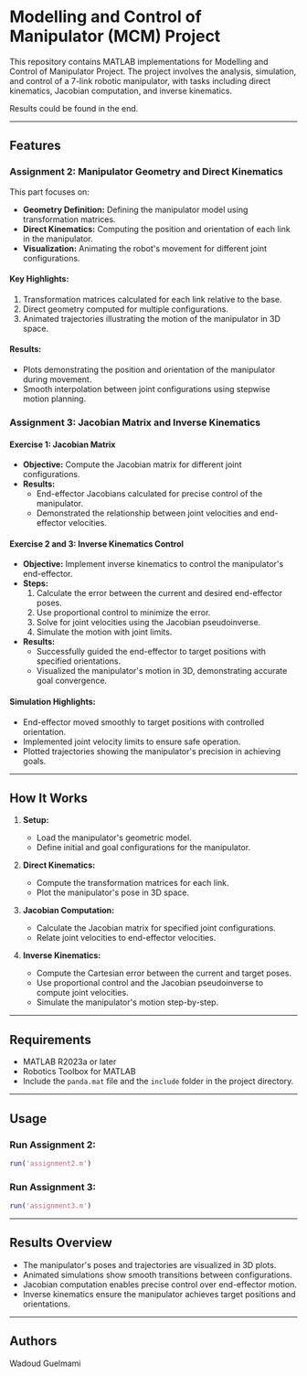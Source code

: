 # Modelling and Control of Manipulator (MCM) Project

This repository contains MATLAB implementations for Modelling and Control of Manipulator Project. The project involves the analysis, simulation, and control of a 7-link robotic manipulator, with tasks including direct kinematics, Jacobian computation, and inverse kinematics.

Results could be found in the end.

---

## Features

### Assignment 2: Manipulator Geometry and Direct Kinematics
This part focuses on:

- **Geometry Definition:** Defining the manipulator model using transformation matrices.
- **Direct Kinematics:** Computing the position and orientation of each link in the manipulator.
- **Visualization:** Animating the robot's movement for different joint configurations.

#### Key Highlights:
1. Transformation matrices calculated for each link relative to the base.
2. Direct geometry computed for multiple configurations.
3. Animated trajectories illustrating the motion of the manipulator in 3D space.

#### Results:
- Plots demonstrating the position and orientation of the manipulator during movement.
- Smooth interpolation between joint configurations using stepwise motion planning.

### Assignment 3: Jacobian Matrix and Inverse Kinematics

#### **Exercise 1: Jacobian Matrix**
- **Objective:** Compute the Jacobian matrix for different joint configurations.
- **Results:**
  - End-effector Jacobians calculated for precise control of the manipulator.
  - Demonstrated the relationship between joint velocities and end-effector velocities.

#### **Exercise 2 and 3: Inverse Kinematics Control**
- **Objective:** Implement inverse kinematics to control the manipulator's end-effector.
- **Steps:**
  1. Calculate the error between the current and desired end-effector poses.
  2. Use proportional control to minimize the error.
  3. Solve for joint velocities using the Jacobian pseudoinverse.
  4. Simulate the motion with joint limits.
- **Results:**
  - Successfully guided the end-effector to target positions with specified orientations.
  - Visualized the manipulator's motion in 3D, demonstrating accurate goal convergence.

#### Simulation Highlights:
- End-effector moved smoothly to target positions with controlled orientation.
- Implemented joint velocity limits to ensure safe operation.
- Plotted trajectories showing the manipulator's precision in achieving goals.

---

## How It Works

1. **Setup:**
   - Load the manipulator's geometric model.
   - Define initial and goal configurations for the manipulator.

2. **Direct Kinematics:**
   - Compute the transformation matrices for each link.
   - Plot the manipulator's pose in 3D space.

3. **Jacobian Computation:**
   - Calculate the Jacobian matrix for specified joint configurations.
   - Relate joint velocities to end-effector velocities.

4. **Inverse Kinematics:**
   - Compute the Cartesian error between the current and target poses.
   - Use proportional control and the Jacobian pseudoinverse to compute joint velocities.
   - Simulate the manipulator's motion step-by-step.

---

## Requirements

- MATLAB R2023a or later
- Robotics Toolbox for MATLAB
- Include the `panda.mat` file and the `include` folder in the project directory.

---

## Usage

### Run Assignment 2:
```matlab
run('assignment2.m')
```

### Run Assignment 3:
```matlab
run('assignment3.m')
```

---

## Results Overview
- The manipulator's poses and trajectories are visualized in 3D plots.
- Animated simulations show smooth transitions between configurations.
- Jacobian computation enables precise control over end-effector motion.
- Inverse kinematics ensure the manipulator achieves target positions and orientations.

---

## Authors
Wadoud Guelmami
